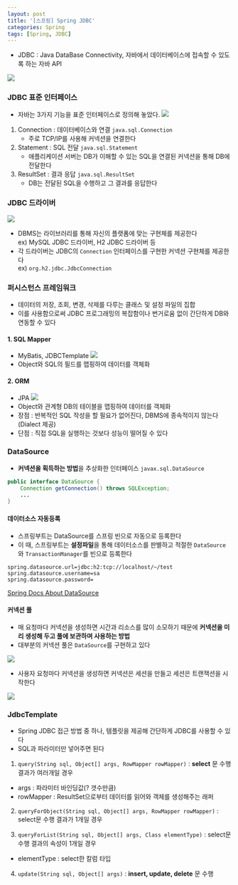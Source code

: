 ```yaml
---
layout: post
title: '[스프링] Spring JDBC'
categories: Spring
tags: [Spring, JDBC]
---
```

- JDBC : Java DataBase Connectivity, 자바에서 데이터베이스에 접속할 수 있도록 하는 자바 API

![](https://blog.kakaocdn.net/dn/PygLx/btqHT0qutsP/tid8pWvGMNxH5qubKSS5Z1/img.png)

### JDBC 표준 인터페이스
- 자바는 3가지 기능을 표준 인터페이스로 정의해 놓았다.
![](https://user-images.githubusercontent.com/48157259/171997866-af3f5c2d-0cca-4b38-a0a8-48e223d97f0b.png)

1. Connection : 데이터베이스와 연결 `java.sql.Connection`
   - 주로 TCP/IP를 사용해 커넥션을 연결한다  
2. Statement : SQL 전달 `java.sql.Statement`
   - 애플리케이션 서버는 DB가 이해할 수 있는 SQL을 연결된 커넥션을 통해 DB에 전달한다  
3. ResultSet : 결과 응답 `java.sql.ResultSet`
   - DB는 전달된 SQL을 수행하고 그 결과를 응답한다  

### JDBC 드라이버
![](https://user-images.githubusercontent.com/48157259/171997324-cadef9d4-8e9b-44ca-8f5d-916279a82e21.png)
- DBMS는 라이브러리를 통해 자신의 플랫폼에 맞는 구현체를 제공한다  
    ex) MySQL JDBC 드라이버, H2 JDBC 드라이버 등
- 각 드라이버는 JDBC의 `Connection` 인터페이스를 구현한 커넥션 구현체를 제공한다  
    ex) `org.h2.jdbc.JdbcConnection`


### 퍼시스턴스 프레임워크
- 데이터의 저장, 조회, 변경, 삭제를 다루는 클래스 및 설정 파일의 집합
- 이를 사용함으로써 JDBC 프로그래밍의 복잡함이나 번거로움 없이 간단하게 DB와 연동할 수 있다

#### 1. SQL Mapper
- MyBatis, JDBCTemplate
![](https://img1.daumcdn.net/thumb/R1280x0/?scode=mtistory2&fname=https%3A%2F%2Fblog.kakaocdn.net%2Fdn%2Fb9G6OP%2FbtqI1L0moRl%2F7KCbKSZvFKmGVeG9lDArE0%2Fimg.png)
- Object와 SQL의 필드를 맵핑하여 데이터를 객체화

#### 2. ORM
- JPA
![](https://img1.daumcdn.net/thumb/R1280x0/?scode=mtistory2&fname=https%3A%2F%2Fblog.kakaocdn.net%2Fdn%2FdrRiaF%2FbtqI255r9T0%2FSug2kOVKtO53Zggyf0RJU0%2Fimg.png)
- Object와 관계형 DB의 테이블을 맵핑하여 데이터를 객체화
- 장점 : 반복적인 SQL 작성을 할 필요가 없어진다, DBMS에 종속적이지 않는다(Dialect 제공)
- 단점 : 직접 SQL을 실행하는 것보다 성능이 떨어질 수 있다


### DataSource
- **커넥션을 획득하는 방법**을 추상화한 인터페이스 `javax.sql.DataSource`

```java
public interface DataSource {
    Connection getConnection() throws SQLException;
    ...
}
```

#### 데이터소스 자동등록
- 스프링부트는 DataSource를 스프링 빈으로 자동으로 등록한다
- 이 때, 스프링부트는 **설정파일**을 통해 데이터소스를 판별하고 적절한 `DataSource`와 `TransactionManager`를 빈으로 등록한다

```properties
spring.datasource.url=jdbc:h2:tcp://localhost/~/test
spring.datasource.username=sa
spring.datasource.password=
```

[Spring Docs About DataSource](https://docs.spring.io/spring-boot/docs/current/reference/html/data.html#data.sql.datasource.production)

#### 커넥션 풀
- 매 요청마다 커넥션을 생성하면 시간과 리소스를 많이 소모하기 때문에 **커넥션을 미리 생성해 두고 풀에 보관하며 사용하는 방법**
- 대부분의 커넥션 풀은 `DataSource`를 구현하고 있다

![](https://user-images.githubusercontent.com/48157259/171998465-47ff4c3c-85ef-4f34-8c3e-133b324e827e.png)

- 사용자 요청마다 커넥션을 생성하면 커넥션은 세션을 만들고 세션은 트랜잭션을 시작한다

![](https://user-images.githubusercontent.com/48157259/172029619-f63e8514-1714-4f1b-8c89-5085ecc1c2de.png)


### JdbcTemplate
- Spring JDBC 접근 방법 중 하나, 템플릿을 제공해 간단하게 JDBC를 사용할 수 있다
- SQL과 파라미터만 넣어주면 된다

1. `query(String sql, Object[] args, RowMapper rowMapper)` : **select** 문 수행 결과가 여러개일 경우
  - args : 파라미터 바인딩값(? 갯수만큼)
  - rowMapper : ResultSet으로부터 데이터를 읽어와 객체를 생성해주는 래퍼 

2. `queryForObject(String sql, Object[] args, RowMapper rowMapper)` : select문 수행 결과가 1개일 경우

3. `queryForList(String sql, Object[] args, Class elementType)` : select문 수행 결과의 속성이 1개일 경우
  - elementType : select한 칼럼 타입

4. `update(String sql, Object[] args)` : **insert, update, delete** 문 수행